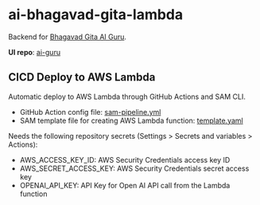 # ai-bhagavad-gita-lambda
Backend for [Bhagavad Gita AI Guru](https://rai-sandeep.github.io/ai-guru/).

**UI repo**: [ai-guru](https://github.com/rai-sandeep/ai-guru)

## CICD Deploy to AWS Lambda

Automatic deploy to AWS Lambda through GitHub Actions and SAM CLI.  
- GitHub Action config file: [sam-pipeline.yml](.github/workflows/sam-pipeline.yml)  
- SAM template file for creating AWS Lambda function: [template.yaml](template.yaml)  

Needs the following repository secrets (Settings > Secrets and variables > Actions):
- AWS_ACCESS_KEY_ID: AWS Security Credentials access key ID
- AWS_SECRET_ACCESS_KEY: AWS Security Credentials secret access key
- OPENAI_API_KEY: API Key for Open AI API call from the Lambda function